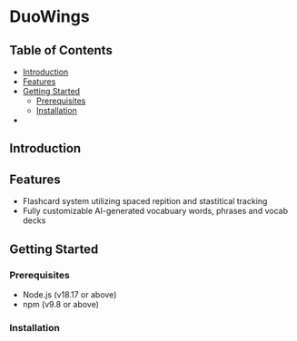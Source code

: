 # DuoWings

## Table of Contents

- [Introduction](#introduction)
- [Features](#features)
- [Getting Started](#getting-started)
  - [Prerequisites](#prerequisites)
  - [Installation](#installation)
- 

## Introduction

## Features

- Flashcard system utilizing spaced repition and stastitical tracking
- Fully customizable AI-generated vocabuary words, phrases and vocab decks

## Getting Started

### Prerequisites

- Node.js (v18.17 or above)
- npm (v9.8 or above)

### Installation
